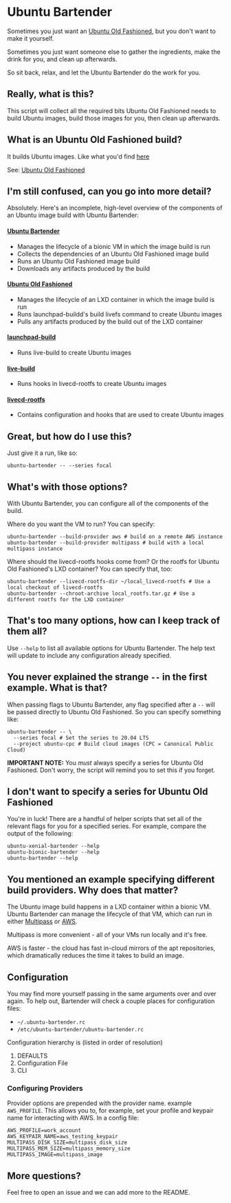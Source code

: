 # Ubuntu Bartender

Sometimes you just want an [Ubuntu Old Fashioned][1], but you don't want to
make it yourself.

Sometimes you just want someone else to gather the ingredients, make the
drink for you, and clean up afterwards.

So sit back, relax, and let the Ubuntu Bartender do the work for you.

## Really, what is this?

This script will collect all the required bits Ubuntu Old Fashioned
needs to build Ubuntu images, build those images for you, then clean up
afterwards.

## What is an Ubuntu Old Fashioned build?

It builds Ubuntu images. Like what you'd find [here][2]

See: [Ubuntu Old Fashioned][1]

## I'm still confused, can you go into more detail?

Absolutely. Here's an incomplete, high-level overview of the components
of an Ubuntu image build with Ubuntu Bartender:

#### [Ubuntu Bartender][3]
- Manages the lifecycle of a bionic VM in which the image build is run
- Collects the dependencies of an Ubuntu Old Fashioned image build
- Runs an Ubuntu Old Fashioned image build
- Downloads any artifacts produced by the build

#### [Ubuntu Old Fashioned][1]
- Manages the lifecycle of an LXD container in which the image build is run
- Runs launchpad-buildd's build livefs command to create Ubuntu images
- Pulls any artifacts produced by the build out of the LXD container

#### [launchpad-build][4]
- Runs live-build to create Ubuntu images

#### [live-build][5]
- Runs hooks in livecd-rootfs to create Ubuntu images

#### [livecd-rootfs][6]
- Contains configuration and hooks that are used to create Ubuntu images

## Great, but how do I use this?

Just give it a run, like so:

```
ubuntu-bartender -- --series focal
```

## What's with those options?

With Ubuntu Bartender, you can configure all of the components of the build.

Where do you want the VM to run? You can specify:

```
ubuntu-bartender --build-provider aws # build on a remote AWS instance
ubuntu-bartender --build-provider multipass # build with a local multipass instance
```

Where should the livecd-rootfs hooks come from? Or the rootfs for Ubuntu Old Fashioned's LXD container? You can specify that, too:

```
ubuntu-bartender --livecd-rootfs-dir ~/local_livecd-rootfs # Use a local checkout of livecd-rootfs
ubuntu-bartender --chroot-archive local_rootfs.tar.gz # Use a different rootfs for the LXD container
```

## That's too many options, how can I keep track of them all?

Use `--help` to list all available options for Ubuntu Bartender. The help text will update to include any configuration already specified.

## You never explained the strange `--` in the first example. What is that?

When passing flags to Ubuntu Bartender, any flag specified after a `--` will be passed directly to Ubuntu Old Fashioned. So you can specify something like:

```
ubuntu-bartender -- \
  --series focal # Set the series to 20.04 LTS
  --project ubuntu-cpc # Build cloud images (CPC = Canonical Public Cloud)
```

__IMPORTANT NOTE:__ You _must_ always specify a series for Ubuntu Old Fashioned. Don't worry, the script will remind you to set this if you forget.

## I don't want to specify a series for Ubuntu Old Fashioned

You're in luck! There are a handful of helper scripts that set all of the relevant flags for you for a specified series. For example, compare the output of the following:

```
ubuntu-xenial-bartender --help
ubuntu-bionic-bartender --help
ubuntu-bartender --help
```

## You mentioned an example specifying different build providers. Why does that matter?

The Ubuntu image build happens in a LXD container within a bionic VM. Ubuntu Bartender can manage the lifecycle of that VM, which can run in either [Multipass][7] or [AWS][8].

Multipass is more convenient - all of your VMs run locally and it's free.

AWS is faster - the cloud has fast in-cloud mirrors of the apt repositories, which dramatically reduces the time it takes to build an image.

## Configuration
You may find more yourself passing in the same arguments over and over again. To help out, Bartender will check a couple places for configuration files:

* `~/.ubuntu-bartender.rc`
* `/etc/ubuntu-bartender/ubuntu-bartender.rc`

Configuration hierarchy is (listed in order of resolution)
1. DEFAULTS
2. Configuration File
3. CLI

### Configuring Providers
Provider options are prepended with the provider name. example `AWS_PROFILE`. This allows you to, for example, set your profile and keypair name for interacting with AWS. In a config file:

```
AWS_PROFILE=work_account
AWS_KEYPAIR_NAME=aws_testing_keypair
MULTIPASS_DISK_SIZE=multipass_disk_size
MULTIPASS_MEM_SIZE=multipass_memory_size
MULTIPASS_IMAGE=multipass_image
```

## More questions?

Feel free to open an issue and we can add more to the README.

[1]: https://github.com/chrisglass/ubuntu-old-fashioned
[2]: https://cloud-images.ubuntu.com
[3]: https://github.com/chrisglass/ubuntu-old-fashioned/tree/master/scripts/ubuntu-bartender
[4]: https://launchpad.net/launchpad-buildd
[5]: https://manpages.debian.org/testing/live-build/live-build.7.en.html
[6]: https://launchpad.net/livecd-rootfs
[7]: https://multipass.run/
[8]: https://aws.amazon.com/
